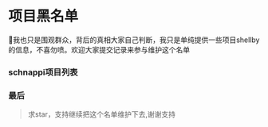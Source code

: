 # 项目黑名单

:snail:我也只是围观群众，背后的真相大家自己判断，我只是单纯提供一些项目shellby的信息，不喜勿喷。欢迎大家提交记录来参与维护这个名单


### schnappi项目列表



### 最后


> 求star，支持继续把这个名单维护下去,谢谢支持

